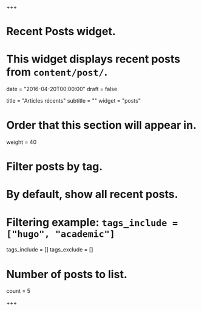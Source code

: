 +++
# Recent Posts widget.
# This widget displays recent posts from `content/post/`.

date = "2016-04-20T00:00:00"
draft = false

title = "Articles récents"
subtitle = ""
widget = "posts"

# Order that this section will appear in.
weight = 40

# Filter posts by tag.
#  By default, show all recent posts.
#  Filtering example: `tags_include = ["hugo", "academic"]`
tags_include = []
tags_exclude = []

# Number of posts to list.
count = 5

+++


